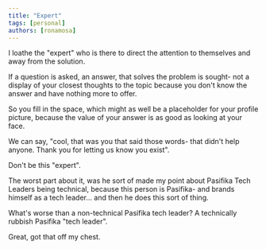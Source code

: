 ```yaml
---
title: "Expert"
tags: [personal]
authors: [ronamosa]
---
```


I loathe the "expert" who is there to direct the attention to themselves and away from the solution.

If a question is asked, an answer, that solves the problem is sought- not a display of your closest thoughts to the topic because you don't know the answer and have nothing more to offer.

So you fill in the space, which might as well be a placeholder for your profile picture, because the value of your answer is as good as looking at your face.

We can say, "cool, that was you that said those words- that didn't help anyone. Thank you for letting us know you exist".

Don't be this "expert".

The worst part about it, was he sort of made my point about Pasifika Tech Leaders being technical, because this person is Pasifika- and brands himself as a tech leader... and then he does this sort of thing.

What's worse than a non-technical Pasifika tech leader? A technically rubbish Pasifika "tech leader".

Great, got that off my chest.
